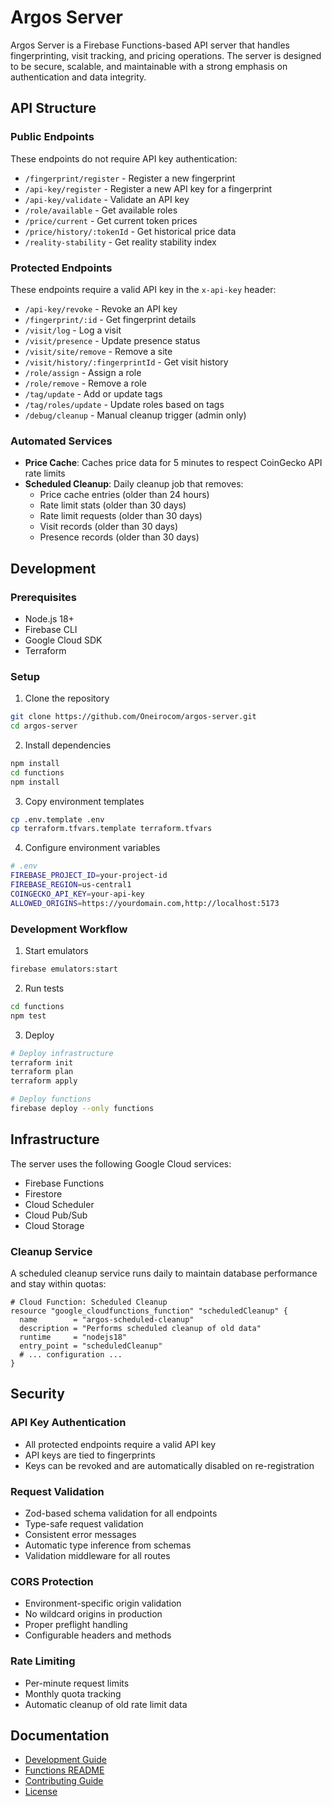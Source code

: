 # Argos Server

Argos Server is a Firebase Functions-based API server that handles fingerprinting, visit tracking, and pricing operations. The server is designed to be secure, scalable, and maintainable with a strong emphasis on authentication and data integrity.

## API Structure

### Public Endpoints
These endpoints do not require API key authentication:
- `/fingerprint/register` - Register a new fingerprint
- `/api-key/register` - Register a new API key for a fingerprint
- `/api-key/validate` - Validate an API key
- `/role/available` - Get available roles
- `/price/current` - Get current token prices
- `/price/history/:tokenId` - Get historical price data
- `/reality-stability` - Get reality stability index

### Protected Endpoints
These endpoints require a valid API key in the `x-api-key` header:
- `/api-key/revoke` - Revoke an API key
- `/fingerprint/:id` - Get fingerprint details
- `/visit/log` - Log a visit
- `/visit/presence` - Update presence status
- `/visit/site/remove` - Remove a site
- `/visit/history/:fingerprintId` - Get visit history
- `/role/assign` - Assign a role
- `/role/remove` - Remove a role
- `/tag/update` - Add or update tags
- `/tag/roles/update` - Update roles based on tags
- `/debug/cleanup` - Manual cleanup trigger (admin only)

### Automated Services
- **Price Cache**: Caches price data for 5 minutes to respect CoinGecko API rate limits
- **Scheduled Cleanup**: Daily cleanup job that removes:
  - Price cache entries (older than 24 hours)
  - Rate limit stats (older than 30 days)
  - Rate limit requests (older than 30 days)
  - Visit records (older than 30 days)
  - Presence records (older than 30 days)

## Development

### Prerequisites
- Node.js 18+
- Firebase CLI
- Google Cloud SDK
- Terraform

### Setup
1. Clone the repository
```bash
git clone https://github.com/Oneirocom/argos-server.git
cd argos-server
```

2. Install dependencies
```bash
npm install
cd functions
npm install
```

3. Copy environment templates
```bash
cp .env.template .env
cp terraform.tfvars.template terraform.tfvars
```

4. Configure environment variables
```bash
# .env
FIREBASE_PROJECT_ID=your-project-id
FIREBASE_REGION=us-central1
COINGECKO_API_KEY=your-api-key
ALLOWED_ORIGINS=https://yourdomain.com,http://localhost:5173
```

### Development Workflow
1. Start emulators
```bash
firebase emulators:start
```

2. Run tests
```bash
cd functions
npm test
```

3. Deploy
```bash
# Deploy infrastructure
terraform init
terraform plan
terraform apply

# Deploy functions
firebase deploy --only functions
```

## Infrastructure

The server uses the following Google Cloud services:
- Firebase Functions
- Firestore
- Cloud Scheduler
- Cloud Pub/Sub
- Cloud Storage

### Cleanup Service
A scheduled cleanup service runs daily to maintain database performance and stay within quotas:
```hcl
# Cloud Function: Scheduled Cleanup
resource "google_cloudfunctions_function" "scheduledCleanup" {
  name        = "argos-scheduled-cleanup"
  description = "Performs scheduled cleanup of old data"
  runtime     = "nodejs18"
  entry_point = "scheduledCleanup"
  # ... configuration ...
}
```

## Security

### API Key Authentication
- All protected endpoints require a valid API key
- API keys are tied to fingerprints
- Keys can be revoked and are automatically disabled on re-registration

### Request Validation
- Zod-based schema validation for all endpoints
- Type-safe request validation
- Consistent error messages
- Automatic type inference from schemas
- Validation middleware for all routes

### CORS Protection
- Environment-specific origin validation
- No wildcard origins in production
- Proper preflight handling
- Configurable headers and methods

### Rate Limiting
- Per-minute request limits
- Monthly quota tracking
- Automatic cleanup of old rate limit data

## Documentation
- [Development Guide](DEVELOPMENT.md)
- [Functions README](functions/README.md)
- [Contributing Guide](CONTRIBUTING.md)
- [License](LICENSE)
